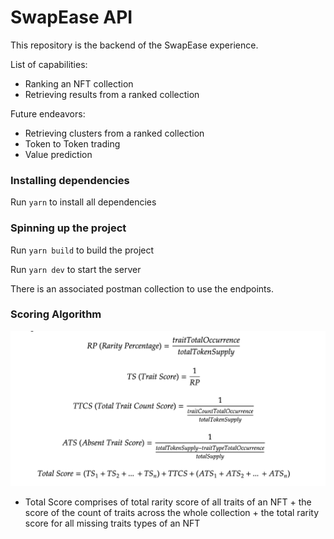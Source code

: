 # SwapEase API

This repository is the backend of the SwapEase experience.

List of capabilities:

- Ranking an NFT collection
- Retrieving results from a ranked collection

Future endeavors:

- Retrieving clusters from a ranked collection
- Token to Token trading
- Value prediction

### Installing dependencies

Run `yarn` to install all dependencies

### Spinning up the project

Run `yarn build` to build the project

Run `yarn dev` to start the server

There is an associated postman collection to use the endpoints.

### Scoring Algorithm

![picture](./public/scoring_algo.png)

- Total Score comprises of total rarity score of all traits of an NFT + the score of the count of traits across the whole collection + the total rarity score for all missing traits types of an NFT
